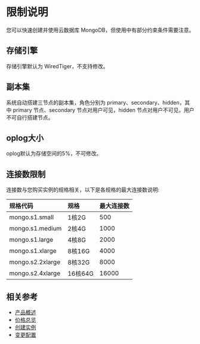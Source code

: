 # 限制说明

您可以快速创建并使用云数据库 MongoDB，但使用中有部分约束条件需要注意。

## 存储引擎
存储引擎默认为 WiredTiger，不支持修改。

## 副本集
系统自动搭建三节点的副本集，角色分别为 primary、secondary、hidden，其中 primary 节点、secondary 节点对用户可见，hidden 节点对用户不可见，用户不可自行搭建节点。
## oplog大小
oplog默认为存储空间的5%，不可修改。
## 连接数限制
连接数与您购买实例的规格相关，以下是各规格的最大连接数说明:

| 规格代码	| 规格	| 最大连接数 |
| :- | :- | :- |
|mongo.s1.small	|1核2G	|500|
|mongo.s1.medium	|2核4G	|1000|
|mongo.s1.large	|4核8G	|2000|
|mongo.s1.xlarge	|8核16G|	4000|
|mongo.s2.2xlarge	|8核32G|	8000|
|mongo.s2.4xlarge	|16核64G|	16000|

## 相关参考

- [产品概述](../Product-Introduction/Overview.md)
- [价格总览](../Pricing/Price-Overview.md)
- [创建实例](../Getting-Started/Create-Instance.md)
- [变更配置](../Operation-Guide/Instance-Management/Modify-Instance-Spec.md)
